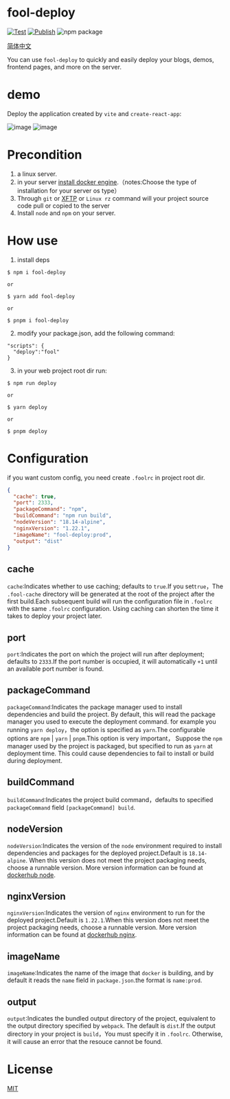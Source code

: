 # fool-deploy

[![Test](https://github.com/thomas-void0/fool-deploy/actions/workflows/test.yml/badge.svg)](https://github.com/thomas-void0/fool-deploy/actions/workflows/test.yml)
[![Publish](https://github.com/thomas-void0/fool-deploy/actions/workflows/publish.yml/badge.svg)](https://github.com/thomas-void0/fool-deploy/actions/workflows/publish.yml) <img src="https://img.shields.io/npm/v/fool-deploy.svg" alt="npm package">

[简体中文](./README.zh.md)

You can use `fool-deploy` to quickly and easily deploy your blogs, demos, frontend pages, and more on the server.

# demo

Deploy the application created by `vite` and `create-react-app`:

![image](https://user-images.githubusercontent.com/48620706/227898197-5314717d-5184-4d64-b7c9-d6f0bfe9b8d2.png)
![image](https://user-images.githubusercontent.com/48620706/227898276-aeea45d6-9d6b-40f4-90cc-aa48b73ba420.png)

# Precondition

1. a linux server.
2. in your server [install docker engine](https://docs.docker.com/engine/install/centos/).（notes:Choose the type of installation for your server os type）
3. Through `git` or [XFTP](https://www.xshell.com/en/xftp/) or `Linux rz` command will your project source code pull or copied to the server
4. Install `node` and `npm` on your server.

# How use

1. install deps

```shell
$ npm i fool-deploy

or

$ yarn add fool-deploy

or

$ pnpm i fool-deploy
```

2. modify your package.json, add the following command:

```shell
"scripts": {
  "deploy":"fool"
}
```

3. in your web project root dir run:

```shell
$ npm run deploy

or

$ yarn deploy

or

$ pnpm deploy
```

# Configuration

if you want custom config, you need create `.foolrc` in project root dir.

```json
{
  "cache": true,
  "port": 2333,
  "packageCommand": "npm",
  "buildCommand": "npm run build",
  "nodeVersion": "18.14-alpine",
  "nginxVersion": "1.22.1",
  "imageName": "fool-deploy:prod",
  "output": "dist"
}
```

## cache

`cache`:Indicates whether to use caching; defaults to `true`.If you set`true`，The `.fool-cache` directory will be generated at the root of the project after the first build.Each subsequent build will run the configuration file in `.foolrc` with the same `.foolrc` configuration.
Using caching can shorten the time it takes to deploy your project later.

## port

`port`:Indicates the port on which the project will run after deployment; defaults to `2333`.If the port number is occupied, it will automatically `+1` until an available port number is found.

## packageCommand

`packageCommand`:Indicates the package manager used to install dependencies and build the project. By default, this will read the package manager you used to execute the deployment command.
for example you running `yarn deploy`，the option is specified as `yarn`.The configurable options are `npm` | `yarn` | `pnpm`.This option is very important，
Suppose the `npm` manager used by the project is packaged, but specified to run as `yarn` at deployment time. This could cause dependencies to fail to install or build during deployment.

## buildCommand

`buildCommand`:Indicates the project build command，defaults to specified `packageCommand` field `[packageCommand] build`.

## nodeVersion

`nodeVersion`:Indicates the version of the `node` environment required to install dependencies and packages for the deployed project.Default is `18.14-alpine`.
When this version does not meet the project packaging needs, choose a runnable version. More version information can be found at [dockerhub node](https://hub.docker.com/_/node).

## nginxVersion

`nginxVersion`:Indicates the version of `nginx` environment to run for the deployed project.Default is `1.22.1`.When this version does not meet the project packaging needs, choose a runnable version. More version information can be found at [dockerhub nginx](https://hub.docker.com/_/nginx).

## imageName

`imageName`:Indicates the name of the image that `docker` is building, and by default it reads the `name` field in `package.json`.the format is `name:prod`.

## output

`output`:Indicates the bundled output directory of the project, equivalent to the output directory specified by `webpack`. The default is `dist`.If the output directory in your project is `build`，You must specify it in `.foolrc`. Otherwise, it will cause an error that the resouce cannot be found.

# License

[MIT](./LICENSE)
